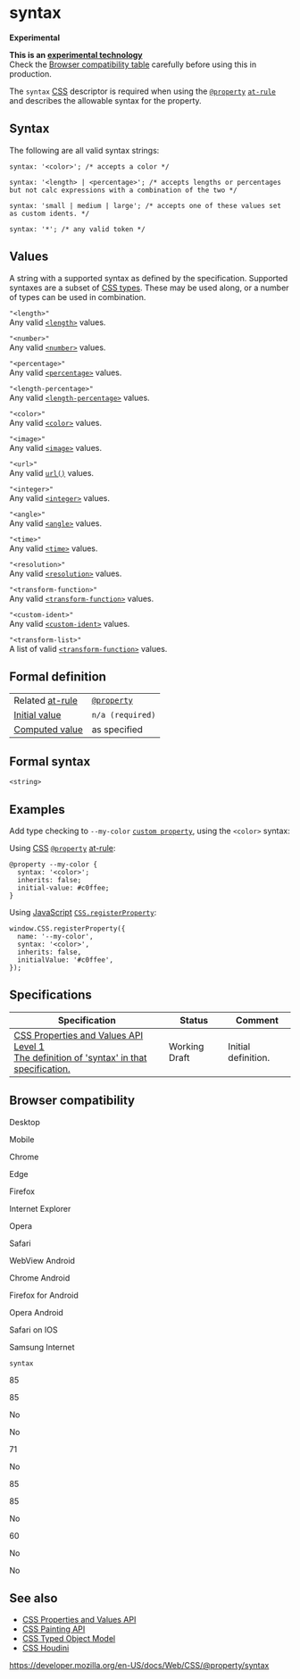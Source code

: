 # syntax

**Experimental**

**This is an [experimental technology](https://developer.mozilla.org/en-US/docs/MDN/Guidelines/Conventions_definitions#experimental)**  
Check the [Browser compatibility table](#browser_compatibility) carefully before using this in production.

The `syntax` [CSS](https://developer.mozilla.org/en-US/docs/Web/CSS) descriptor is required when using the [`@property`](../@property) [`at-rule`](../at-rule) and describes the allowable syntax for the property.

## Syntax

The following are all valid syntax strings:

    syntax: '<color>'; /* accepts a color */

    syntax: '<length> | <percentage>'; /* accepts lengths or percentages but not calc expressions with a combination of the two */

    syntax: 'small | medium | large'; /* accepts one of these values set as custom idents. */

    syntax: '*'; /* any valid token */

## Values

A string with a supported syntax as defined by the specification. Supported syntaxes are a subset of [CSS types](../css_types). These may be used along, or a number of types can be used in combination.

`"<length>"`  
Any valid [`<length>`](../length) values.

`"<number>"`  
Any valid [`<number>`](../number) values.

`"<percentage>"`  
Any valid [`<percentage>`](../percentage) values.

`"<length-percentage>"`  
Any valid [`<length-percentage>`](../length-percentage) values.

`"<color>"`  
Any valid [`<color>`](../color_value) values.

`"<image>"`  
Any valid [`<image>`](../image) values.

`"<url>"`  
Any valid [`url()`](<../url()>) values.

`"<integer>"`  
Any valid [`<integer>`](../integer) values.

`"<angle>"`  
Any valid [`<angle>`](../angle) values.

`"<time>"`  
Any valid [`<time>`](../time) values.

`"<resolution>"`  
Any valid [`<resolution>`](../resolution) values.

`"<transform-function>"`  
Any valid [`<transform-function>`](../transform-function) values.

`"<custom-ident>"`  
Any valid [`<custom-ident>`](../custom-ident) values.

`"<transform-list>"`  
A list of valid [`<transform-function>`](../transform-function) values.

## Formal definition

<table><tbody><tr class="odd"><td>Related <a href="../at-rule">at-rule</a></td><td><a href="../@property"><code>@property</code></a></td></tr><tr class="even"><td><a href="../initial_value">Initial value</a></td><td><code>n/a (required)</code></td></tr><tr class="odd"><td><a href="../computed_value">Computed value</a></td><td>as specified</td></tr></tbody></table>

## Formal syntax

    <string>

## Examples

Add type checking to `--my-color` [`custom property`](../--*), using the `<color>` syntax:

Using [CSS](https://developer.mozilla.org/en-US/docs/Web/CSS) [`@property`](../@property) [at-rule](../at-rule):

    @property --my-color {
      syntax: '<color>';
      inherits: false;
      initial-value: #c0ffee;
    }

Using [JavaScript](https://developer.mozilla.org/en-US/docs/Web/JavaScript) [`CSS.registerProperty`](https://developer.mozilla.org/en-US/docs/Web/API/CSS/RegisterProperty):

    window.CSS.registerProperty({
      name: '--my-color',
      syntax: '<color>',
      inherits: false,
      initialValue: '#c0ffee',
    });

## Specifications

<table><thead><tr class="header"><th>Specification</th><th>Status</th><th>Comment</th></tr></thead><tbody><tr class="odd"><td><a href="https://drafts.css-houdini.org/css-properties-values-api-1/#the-syntax-descriptor">CSS Properties and Values API Level 1<br />
<span class="small">The definition of 'syntax' in that specification.</span></a></td><td><span class="spec-wd">Working Draft</span></td><td>Initial definition.</td></tr></tbody></table>

## Browser compatibility

Desktop

Mobile

Chrome

Edge

Firefox

Internet Explorer

Opera

Safari

WebView Android

Chrome Android

Firefox for Android

Opera Android

Safari on IOS

Samsung Internet

`syntax`

85

85

No

No

71

No

85

85

No

60

No

No

## See also

- [CSS Properties and Values API](https://developer.mozilla.org/en-US/docs/Web/API/CSS_Properties_and_Values_API)
- [CSS Painting API](https://developer.mozilla.org/en-US/docs/Web/API/CSS_Painting_API)
- [CSS Typed Object Model](https://developer.mozilla.org/en-US/docs/Web/API/CSS_Typed_OM_API)
- [CSS Houdini](https://developer.mozilla.org/en-US/docs/Web/Houdini)

<a href="https://developer.mozilla.org/en-US/docs/Web/CSS/@property/syntax" class="_attribution-link">https://developer.mozilla.org/en-US/docs/Web/CSS/@property/syntax</a>
